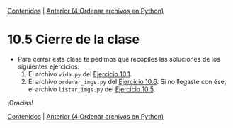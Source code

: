 [Contenidos](../Contenidos.md) \| [Anterior (4 Ordenar archivos en Python)](04_Ordenando_archivos.md)

# 10.5 Cierre de la clase


* Para cerrar esta clase te pedimos que recopiles las soluciones de los siguientes ejercicios:
    1. El archivo `vida.py` del [Ejercicio 10.1](../10_Fechas_y_Carpetas/02_Fechas.md#ejercicio-101-segundos-vividos).
    2. El archivo `ordenar_imgs.py` del [Ejercicio 10.6](../10_Fechas_y_Carpetas/04_Ordenando_archivos.md#ejercicio-106-ordenar-el-arbol-de-archivos). Si no llegaste con ése, el archivo `listar_imgs.py` del [Ejercicio 10.5](../10_Fechas_y_Carpetas/04_Ordenando_archivos.md#ejercicio-105-recorrer-el-arbol-de-archivos).
    

¡Gracias! 


[Contenidos](../Contenidos.md) \| [Anterior (4 Ordenar archivos en Python)](04_Ordenando_archivos.md)

